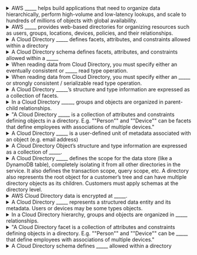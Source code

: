 <details>
	<summary>
		AWS _____ helps build applications that need to organize data hierarchically, perform high-volume and low-latency lookups, and scale to hundreds of millions of objects with global availability.
	</summary>
		Cloud Directory
</details>

<details>
	<summary>
		AWS _____ provides web-based directories for organizing resources such as users, groups, locations, devices, policies, and their relationships.
	</summary>
		Cloud Directory
</details>

<details>
	<summary>
		A Cloud Directory _____ defines facets, attributes, and constraints allowed within a directory
	</summary>
		schema
</details>

<details>
	<summary>
		A Cloud Directory schema defines facets, attributes, and constraints allowed within a _____
	</summary>
		directory
</details>

<details>
	<summary>
		When reading data from Cloud Directory, you must specify either an eventually consistent or _____ read type operation.
	</summary>
		strongly consistent / serializable
</details>

<details>
	<summary>
		When reading data from Cloud Directory, you must specify either an _____ or strongly consistent / serializable read type operation.
	</summary>
		eventually consistent
</details>

<details>
	<summary>
		A Cloud Directory _____’s structure and type information are expressed as a collection of facets.
	</summary>
		Object
</details>

<details>
	<summary>
		In a Cloud Directory _____, groups and objects are organized in parent-child relationships.
	</summary>
		hierarchy
</details>

<details>
	<summary>
		"A Cloud Directory _____ is a collection of attributes and constraints defining objects in a directory. E.g. ""Person"" and ""Device"" can be facets that define employees with associations of multiple devices."
	</summary>
		facet
</details>

<details>
	<summary>
		A Cloud Directory _____ is a user-defined unit of metadata associated with an object (e.g. email address)
	</summary>
		attribute
</details>

<details>
	<summary>
		A Cloud Directory Object’s structure and type information are expressed as a collection of _____.
	</summary>
		facets
</details>

<details>
	<summary>
		A Cloud Directory _____ defines the scope for the data store (like a DynamoDB table), completely isolating it from all other directories in the service. It also defines the transaction scope, query scope, etc. A directory also represents the root object for a customer’s tree and can have multiple directory objects as its children. Customers must apply schemas at the directory level.
	</summary>
		directory
</details>

<details>
	<summary>
		AWS Cloud Directory data is encrypted at _____.
	</summary>
		rest and in transit
</details>

<details>
	<summary>
		A Cloud Directory _____ represents a structured data entity and its metadata. Users or devices may be some types objects.
	</summary>
		object
</details>

<details>
	<summary>
		In a Cloud Directory hierarchy, groups and objects are organized in _____ relationships.
	</summary>
		parent-child
</details>

<details>
	<summary>
		"A Cloud Directory facet is a collection of attributes and constraints defining objects in a directory. E.g. ""Person"" and ""Device"" can be _____ that define employees with associations of multiple devices."
	</summary>
		facets
</details>

<details>
	<summary>
		A Cloud Directory schema defines _____ allowed within a directory
	</summary>
		facets, attributes, and constraints
</details>


